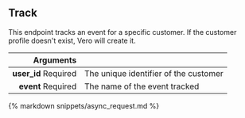 ## Track

This endpoint tracks an event for a specific customer. If the customer profile doesn't exist, Vero will create it.

| Arguments |      |
| ---------: | :--- |
| **user_id** <span>Required</span> | The unique identifier of the customer |
| **event** <span>Required</span> | The name of the event tracked |

{% markdown snippets/async_request.md %}